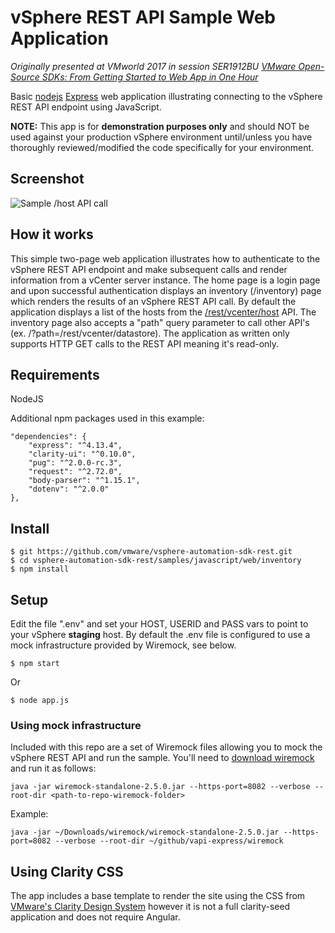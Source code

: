 # vSphere REST API Sample Web Application
*Originally presented at VMworld 2017 in session SER1912BU [VMware Open-Source SDKs: From Getting Started to Web App in One Hour](https://www.youtube.com/watch?v=k1u--w95I1k)*

Basic [nodejs](https://nodejs.org/) [Express](https://expressjs.com/) web application illustrating connecting to the vSphere REST API endpoint using JavaScript.

**NOTE:** This app is for **demonstration purposes only** and should NOT be used against your production vSphere environment until/unless you have thoroughly reviewed/modified the code specifically for your environment.

## Screenshot

![Sample /host API call](sample.png "Host API Call")

## How it works
This simple two-page web application illustrates how to authenticate to the vSphere REST API endpoint and make subsequent calls and render information from a vCenter server instance. The home page is a login page and upon successful authentication displays an inventory (/inventory) page which renders the results of an vSphere REST API call. By default the application displays a list of the hosts from the [/rest/vcenter/host](https://code.vmware.com/apis/191/vsphere-automation#/doc/operations/com/vmware/vcenter/host.list-operation.html) API. The inventory page also accepts a "path" query parameter to call other API's (ex. /?path=/rest/vcenter/datastore). The application as written only supports HTTP GET calls to the REST API meaning it's read-only.

## Requirements
NodeJS

Additional npm packages used in this example:

    "dependencies": {
        "express": "^4.13.4",
        "clarity-ui": "^0.10.0",
        "pug": "^2.0.0-rc.3",
        "request": "^2.72.0",
        "body-parser": "^1.15.1",
        "dotenv": "^2.0.0"
    },

## Install

    $ git https://github.com/vmware/vsphere-automation-sdk-rest.git
    $ cd vsphere-automation-sdk-rest/samples/javascript/web/inventory
    $ npm install

## Setup
Edit the file ".env" and set your HOST, USERID and PASS vars to point to your vSphere **staging** host. By default the .env file is configured to use a mock infrastructure provided by Wiremock, see below.

    $ npm start

Or

    $ node app.js

### Using mock infrastructure
Included with this repo are a set of Wiremock files allowing you to mock the vSphere REST API and run the sample. You'll need to [download wiremock](http://wiremock.org/) and run it as follows:

    java -jar wiremock-standalone-2.5.0.jar --https-port=8082 --verbose --root-dir <path-to-repo-wiremock-folder>

Example:

    java -jar ~/Downloads/wiremock/wiremock-standalone-2.5.0.jar --https-port=8082 --verbose --root-dir ~/github/vapi-express/wiremock

## Using Clarity CSS
The app includes a base template to render the site using the CSS from [VMware's Clarity Design System](https://clarity.design) however it is not a full clarity-seed application and does not require Angular.
